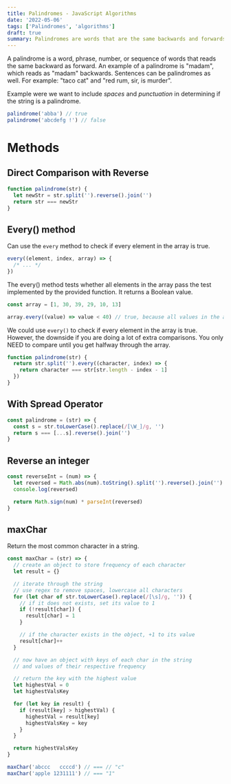 ```yaml
---
title: Palindromes - JavaScript Algorithms
date: '2022-05-06'
tags: ['Palindromes', 'algorithms']
draft: true
summary: Palindromes are words that are the same backwards and forwards. Here are a few examples that determine if a given string is a palindrome.
---
```


A palindrome is a word, phrase, number, or sequence of words that reads the same backward as forward. An example of a palindrome is "madam", which reads as "madam" backwards. Sentences can be palindromes as well. For example: "taco cat" and "red rum, sir, is murder".

Example were we want to include _spaces_ and _punctuation_ in determining if the string is a palindrome.

```js
palindrome('abba') // true
palindrome('abcdefg !') // false
```

# Methods

## Direct Comparison with Reverse

```js
function palindrome(str) {
  let newStr = str.split('').reverse().join('')
  return str === newStr
}
```

## Every() method

Can use the `every` method to check if every element in the array is true.

```js
every((element, index, array) => {
  /* ... */
})
```

The every() method tests whether all elements in the array pass the test implemented by the provided function. It returns a Boolean value.

```js
const array = [1, 30, 39, 29, 10, 13]

array.every((value) => value < 40) // true, because all values in the array are less than 40.
```

We could use `every()` to check if every element in the array is true. However, the downside if you are doing a lot of extra comparisons. You only NEED to compare until you get halfway through the array.

```js
function palindrome(str) {
  return str.split('').every((character, index) => {
    return character === str[str.length - index - 1]
  })
}
```

## With Spread Operator

```js
const palindrome = (str) => {
  const s = str.toLowerCase().replace(/[\W_]/g, '')
  return s === [...s].reverse().join('')
}
```

## Reverse an integer

```js
const reverseInt = (num) => {
  let reversed = Math.abs(num).toString().split('').reverse().join('')
  console.log(reversed)

  return Math.sign(num) * parseInt(reversed)
}
```

## maxChar

Return the most common character in a string.

```js
const maxChar = (str) => {
  // create an object to store frequency of each character
  let result = {}

  // iterate through the string
  // use regex to remove spaces, lowercase all characters
  for (let char of str.toLowerCase().replace(/[\s]/g, '')) {
    // if it does not exists, set its value to 1
    if (!result[char]) {
      result[char] = 1
    }

    // if the character exists in the object, +1 to its value
    result[char]++
  }

  // now have an object with keys of each char in the string
  // and values of their respective frequency

  // return the key with the highest value
  let highestVal = 0
  let highestValsKey

  for (let key in result) {
    if (result[key] > highestVal) {
      highestVal = result[key]
      highestValsKey = key
    }
  }

  return highestValsKey
}

maxChar('abccc   ccccd') // === // "c"
maxChar('apple 1231111') // === "1"
```
